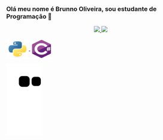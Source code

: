 ### Olá meu nome é Brunno Oliveira, sou estudante de Programação 👋

<div align="center">
  <a href="https://github.com/fcobrunno">
  <img height="180em" src="https://github-readme-stats.vercel.app/api?username=fcobrunno&show_icons=true&theme=dracula&include_all_commits=true&count_private=true"/>
  <img height="180em" src="https://github-readme-stats.vercel.app/api/top-langs/?username=fcobrunno&layout=compact&langs_count=7&theme=dracula"/>
</div>
  <div style="display: inline_block"><br>
  <img align="center" alt="Rafa-Python" height="50" width="60" src="https://raw.githubusercontent.com/devicons/devicon/master/icons/python/python-original.svg">
  <img align="center" alt="Rafa-Csharp" height="50" width="60" src="https://raw.githubusercontent.com/devicons/devicon/master/icons/csharp/csharp-original.svg">
</div>

  ![Snake animation](https://github.com/fcobrunno/fcobrunno/blob/output/github-contribution-grid-snake.svg)
